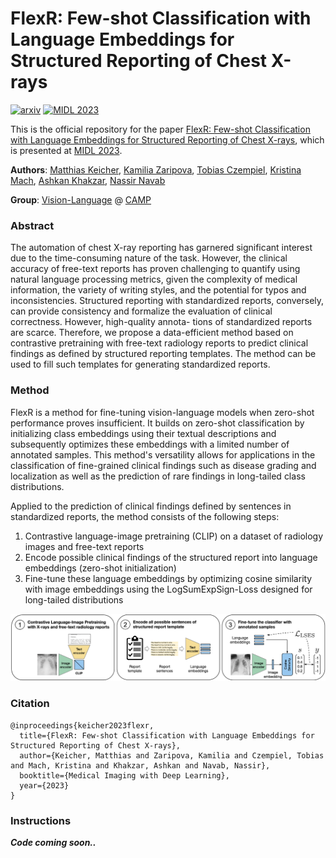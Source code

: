 # FlexR: Few-shot Classification with Language Embeddings for Structured Reporting of Chest X-rays
[![arxiv](https://img.shields.io/badge/arXiv-2203.15723-red)](https://arxiv.org/abs/2203.15723)
[![MIDL 2023](https://img.shields.io/badge/MIDL-2023-orange)](https://2023.midl.io/papers/p162)

This is the official repository for the paper [FlexR: Few-shot Classification with Language Embeddings for Structured Reporting of Chest X-rays](https://openreview.net/pdf?id=wiN5LQThnIV), which is presented at [MIDL 2023](https://2023.midl.io/).

**Authors**: [Matthias Keicher][mk], [Kamilia Zaripova][kz], [Tobias Czempiel][tc], [Kristina Mach][km], [Ashkan Khakzar][ak], [Nassir Navab][nn]

**Group**: [Vision-Language](https://github.com/CAMP-ViL) @ [CAMP](https://www.cs.cit.tum.de/camp/)

[mk]:https://www.cs.cit.tum.de/camp/members/matthias-keicher/
[kz]:https://www.cs.cit.tum.de/camp/members/kamilia-zaripova/
[tc]:https://www.cs.cit.tum.de/camp/members/tobias-czempiel/
[km]:https://scholar.google.com/citations?user=nvMY9T0AAAAJ&hl=en
[ak]:https://ashk-on.github.io/
[nn]:https://www.cs.cit.tum.de/camp/members/cv-nassir-navab/nassir-navab/

### Abstract
The automation of chest X-ray reporting has garnered significant interest due to the time-consuming nature of the task. However, the clinical accuracy of free-text reports has proven challenging to quantify using natural language processing metrics, given the complexity of medical information, the variety of writing styles, and the potential for typos and inconsistencies. Structured reporting with standardized reports, conversely, can provide consistency and formalize the evaluation of clinical correctness. However, high-quality annota- tions of standardized reports are scarce. Therefore, we propose a data-efficient method based on contrastive pretraining with free-text radiology reports to predict clinical findings as defined by structured reporting templates. The method can be used to fill such templates for generating standardized reports.

### Method

FlexR is a method for fine-tuning vision-language models when zero-shot performance proves insufficient. It builds on zero-shot classification by initializing class embeddings using their textual descriptions and subsequently optimizes these embeddings with a limited number of annotated samples. This method's versatility allows for applications in the classification of fine-grained clinical findings such as disease grading and localization as well as the prediction of rare findings in long-tailed class distributions.

Applied to the prediction of clinical findings defined by sentences in standardized reports, the method consists of the following steps:
1. Contrastive language-image pretraining (CLIP) on a dataset of radiology images and free-text reports
2. Encode possible clinical findings of the structured report into language embeddings (zero-shot initialization)
3. Fine-tune these language embeddings by optimizing cosine similarity with image embeddings using the LogSumExpSign-Loss designed for long-tailed distributions

![Graphical Abstract](pics/graphical_abstract.png)


### Citation

```
@inproceedings{keicher2023flexr,
  title={FlexR: Few-shot Classification with Language Embeddings for Structured Reporting of Chest X-rays},
  author={Keicher, Matthias and Zaripova, Kamilia and Czempiel, Tobias and Mach, Kristina and Khakzar, Ashkan and Navab, Nassir},
  booktitle={Medical Imaging with Deep Learning},
  year={2023}
}
```

### Instructions

***Code coming soon..***